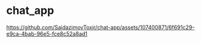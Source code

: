 # chat_app




https://github.com/SaidazimovToxir/chat-app/assets/107400871/6f691c29-e9ca-4bab-96e5-fce8c52a8ad1


